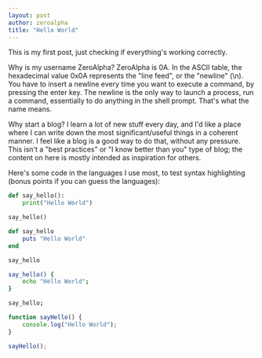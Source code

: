 ```yaml
---
layout: post
author: zeroalpha
title: "Hello World"
---
```

This is my first post, just checking if everything's working correctly.

Why is my username ZeroAlpha?
ZeroAlpha is 0A.
In the ASCII table, the hexadecimal value 0x0A represents the "line feed", or the "newline" (\n).
You have to insert a newline every time you want to execute a command, by pressing the enter key.
The newline is the only way to launch a process, run a command, essentially to do anything in the shell prompt.
That's what the name means.

Why start a blog?
I learn a lot of new stuff every day, and I'd like a place where I can write down the most significant/useful things in a coherent manner.
I feel like a blog is a good way to do that, without any pressure.
This isn't a "best practices" or "I know better than you" type of blog; the content on here is mostly intended as inspiration for others.

Here's some code in the languages I use most, to test syntax highlighting (bonus points if you can guess the languages):

```python
def say_hello():
    print("Hello World")

say_hello()
```

```ruby
def say_hello
    puts "Hello World"
end

say_hello
```

```bash
say_hello() {
    echo "Hello World";
}

say_hello;
```

```javascript
function sayHello() {
    console.log("Hello World");
}

sayHello();
```
